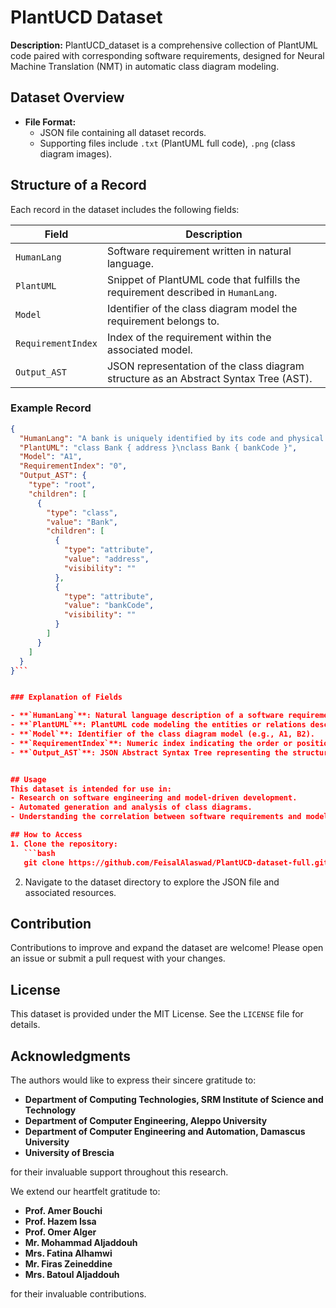 # PlantUCD Dataset

**Description:**
PlantUCD_dataset is a comprehensive collection of PlantUML code paired with corresponding software requirements, designed for Neural Machine Translation (NMT) in automatic class diagram modeling.

## Dataset Overview
- **File Format:**
  - JSON file containing all dataset records.
  - Supporting files include `.txt` (PlantUML full code), `.png` (class diagram images).

## Structure of a Record
Each record in the dataset includes the following fields:

| Field              | Description                                                                                   |
|--------------------|-----------------------------------------------------------------------------------------------|
| `HumanLang`        | Software requirement written in natural language.                                             |
| `PlantUML`         | Snippet of PlantUML code that fulfills the requirement described in `HumanLang`.              |
| `Model`            | Identifier of the class diagram model the requirement belongs to.                             |
| `RequirementIndex` | Index of the requirement within the associated model.                                         |
| `Output_AST`       | JSON representation of the class diagram structure as an Abstract Syntax Tree (AST).         |

### Example Record
```json
{
  "HumanLang": "A bank is uniquely identified by its code and physical location.",
  "PlantUML": "class Bank { address }\nclass Bank { bankCode }",
  "Model": "A1",
  "RequirementIndex": "0",
  "Output_AST": {
    "type": "root",
    "children": [
      {
        "type": "class",
        "value": "Bank",
        "children": [
          {
            "type": "attribute",
            "value": "address",
            "visibility": ""
          },
          {
            "type": "attribute",
            "value": "bankCode",
            "visibility": ""
          }
        ]
      }
    ]
  }
}```


### Explanation of Fields

- **`HumanLang`**: Natural language description of a software requirement.
- **`PlantUML`**: PlantUML code modeling the entities or relations described in `HumanLang`.
- **`Model`**: Identifier of the class diagram model (e.g., A1, B2).
- **`RequirementIndex`**: Numeric index indicating the order or position of the requirement within the model.
- **`Output_AST`**: JSON Abstract Syntax Tree representing the structure of the class diagram extracted from the PlantUML code.


## Usage
This dataset is intended for use in:
- Research on software engineering and model-driven development.
- Automated generation and analysis of class diagrams.
- Understanding the correlation between software requirements and modeling tools.

## How to Access
1. Clone the repository:
   ```bash
   git clone https://github.com/FeisalAlaswad/PlantUCD-dataset-full.git
   ```
2. Navigate to the dataset directory to explore the JSON file and associated resources.

## Contribution
Contributions to improve and expand the dataset are welcome! Please open an issue or submit a pull request with your changes.

## License
This dataset is provided under the MIT License. See the `LICENSE` file for details.

## Acknowledgments

The authors would like to express their sincere gratitude to:

- **Department of Computing Technologies, SRM Institute of Science and Technology**  
- **Department of Computer Engineering, Aleppo University**
- **Department of Computer Engineering and Automation, Damascus University**  
- **University of Brescia**  

for their invaluable support throughout this research.

We extend our heartfelt gratitude to:  
- **Prof. Amer Bouchi**  
- **Prof. Hazem Issa**  
- **Prof. Omer Alger**  
- **Mr. Mohammad Aljaddouh**  
- **Mrs. Fatina Alhamwi**  
- **Mr. Firas Zeineddine**  
- **Mrs. Batoul Aljaddouh**  

for their invaluable contributions.

